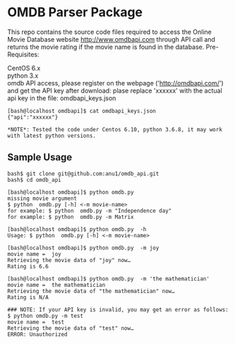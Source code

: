 # OMDB Parser Package

This repo contains the source code files required to access the Online Movie Database 
website http://www.omdbapi.com through API call and returns the movie rating if the movie name is found in the database. 
Pre-Requisites:

CentOS 6.x  
python 3.x  
omdb API access, please register on the webpage ('http://omdbapi.com/') and get the API key after download: plase replace 'xxxxxx' with the actual api key in the file: omdbapi_keys.json  
```
[bash@localhost omdbapi]$ cat omdbapi_keys.json
{"api":"xxxxxx"}

*NOTE*: Tested the code under Centos 6.10, python 3.6.8, it may work with latest python versions.
```
## Sample Usage

```
bash$ git clone git@github.com:anu1/omdb_api.git
bash$ cd omdb_api

[bash@localhost omdbapi]$ python omdb.py  
missing movie argument
$ python  omdb.py [-h] <-m movie-name>
for example: $ python  omdb.py -m "Independence day"
for example: $ python  omdb.py -m Matrix

[bash@localhost omdbapi]$ python omdb.py  -h
Usage: $ python  omdb.py [-h] <-m movie-name>

[bash@localhost omdbapi]$ python omdb.py  -m joy
movie name =  joy
Retrieving the movie data of "joy" now… 
Rating is 6.6 

[bash@localhost omdbapi]$ python omdb.py  -m 'the mathematician'
movie name =  the mathematician
Retrieving the movie data of "the mathematician" now… 
Rating is N/A 

### NOTE: If your API key is invalid, you may get an error as follows:
$ python omdb.py -m test
movie name =  test
Retrieving the movie data of "test" now… 
ERROR: Unauthorized

